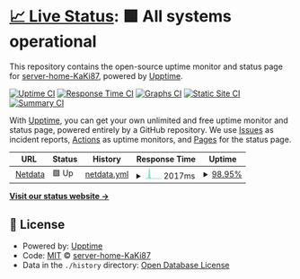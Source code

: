 # [📈 Live Status](https://status.home.kaki87.net): <!--live status--> **🟩 All systems operational**

This repository contains the open-source uptime monitor and status page for [server-home-KaKi87](https://status.home.kaki87.net), powered by [Upptime](https://github.com/upptime/upptime).

[![Uptime CI](https://github.com/server-home-KaKi87/status/workflows/Uptime%20CI/badge.svg)](https://github.com/server-home-KaKi87/status/actions?query=workflow%3A%22Uptime+CI%22)
[![Response Time CI](https://github.com/server-home-KaKi87/status/workflows/Response%20Time%20CI/badge.svg)](https://github.com/server-home-KaKi87/status/actions?query=workflow%3A%22Response+Time+CI%22)
[![Graphs CI](https://github.com/server-home-KaKi87/status/workflows/Graphs%20CI/badge.svg)](https://github.com/server-home-KaKi87/status/actions?query=workflow%3A%22Graphs+CI%22)
[![Static Site CI](https://github.com/server-home-KaKi87/status/workflows/Static%20Site%20CI/badge.svg)](https://github.com/server-home-KaKi87/status/actions?query=workflow%3A%22Static+Site+CI%22)
[![Summary CI](https://github.com/server-home-KaKi87/status/workflows/Summary%20CI/badge.svg)](https://github.com/server-home-KaKi87/status/actions?query=workflow%3A%22Summary+CI%22)

With [Upptime](https://upptime.js.org), you can get your own unlimited and free uptime monitor and status page, powered entirely by a GitHub repository. We use [Issues](https://github.com/server-home-KaKi87/status/issues) as incident reports, [Actions](https://github.com/server-home-KaKi87/status/actions) as uptime monitors, and [Pages](https://status.home.kaki87.net) for the status page.

<!--start: status pages-->
<!-- This summary is generated by Upptime (https://github.com/upptime/upptime) -->
<!-- Do not edit this manually, your changes will be overwritten -->
<!-- prettier-ignore -->
| URL | Status | History | Response Time | Uptime |
| --- | ------ | ------- | ------------- | ------ |
| <img alt="" src="https://icons.duckduckgo.com/ip3/netdata.home.kaki87.net.ico" height="13"> [Netdata](https://netdata.home.kaki87.net) | 🟩 Up | [netdata.yml](https://github.com/server-home-KaKi87/status/commits/HEAD/history/netdata.yml) | <details><summary><img alt="Response time graph" src="./graphs/netdata/response-time-week.png" height="20"> 2017ms</summary><br><a href="https://status.home.kaki87.net/history/netdata"><img alt="Response time 1001" src="https://img.shields.io/endpoint?url=https%3A%2F%2Fraw.githubusercontent.com%2Fserver-home-KaKi87%2Fstatus%2FHEAD%2Fapi%2Fnetdata%2Fresponse-time.json"></a><br><a href="https://status.home.kaki87.net/history/netdata"><img alt="24-hour response time 564" src="https://img.shields.io/endpoint?url=https%3A%2F%2Fraw.githubusercontent.com%2Fserver-home-KaKi87%2Fstatus%2FHEAD%2Fapi%2Fnetdata%2Fresponse-time-day.json"></a><br><a href="https://status.home.kaki87.net/history/netdata"><img alt="7-day response time 2017" src="https://img.shields.io/endpoint?url=https%3A%2F%2Fraw.githubusercontent.com%2Fserver-home-KaKi87%2Fstatus%2FHEAD%2Fapi%2Fnetdata%2Fresponse-time-week.json"></a><br><a href="https://status.home.kaki87.net/history/netdata"><img alt="30-day response time 1139" src="https://img.shields.io/endpoint?url=https%3A%2F%2Fraw.githubusercontent.com%2Fserver-home-KaKi87%2Fstatus%2FHEAD%2Fapi%2Fnetdata%2Fresponse-time-month.json"></a><br><a href="https://status.home.kaki87.net/history/netdata"><img alt="1-year response time 1001" src="https://img.shields.io/endpoint?url=https%3A%2F%2Fraw.githubusercontent.com%2Fserver-home-KaKi87%2Fstatus%2FHEAD%2Fapi%2Fnetdata%2Fresponse-time-year.json"></a></details> | <details><summary><a href="https://status.home.kaki87.net/history/netdata">98.95%</a></summary><a href="https://status.home.kaki87.net/history/netdata"><img alt="All-time uptime 95.18%" src="https://img.shields.io/endpoint?url=https%3A%2F%2Fraw.githubusercontent.com%2Fserver-home-KaKi87%2Fstatus%2FHEAD%2Fapi%2Fnetdata%2Fuptime.json"></a><br><a href="https://status.home.kaki87.net/history/netdata"><img alt="24-hour uptime 92.67%" src="https://img.shields.io/endpoint?url=https%3A%2F%2Fraw.githubusercontent.com%2Fserver-home-KaKi87%2Fstatus%2FHEAD%2Fapi%2Fnetdata%2Fuptime-day.json"></a><br><a href="https://status.home.kaki87.net/history/netdata"><img alt="7-day uptime 98.95%" src="https://img.shields.io/endpoint?url=https%3A%2F%2Fraw.githubusercontent.com%2Fserver-home-KaKi87%2Fstatus%2FHEAD%2Fapi%2Fnetdata%2Fuptime-week.json"></a><br><a href="https://status.home.kaki87.net/history/netdata"><img alt="30-day uptime 93.09%" src="https://img.shields.io/endpoint?url=https%3A%2F%2Fraw.githubusercontent.com%2Fserver-home-KaKi87%2Fstatus%2FHEAD%2Fapi%2Fnetdata%2Fuptime-month.json"></a><br><a href="https://status.home.kaki87.net/history/netdata"><img alt="1-year uptime 95.18%" src="https://img.shields.io/endpoint?url=https%3A%2F%2Fraw.githubusercontent.com%2Fserver-home-KaKi87%2Fstatus%2FHEAD%2Fapi%2Fnetdata%2Fuptime-year.json"></a></details>

<!--end: status pages-->

[**Visit our status website →**](https://status.home.kaki87.net)

## 📄 License

- Powered by: [Upptime](https://github.com/upptime/upptime)
- Code: [MIT](./LICENSE) © [server-home-KaKi87](https://status.home.kaki87.net)
- Data in the `./history` directory: [Open Database License](https://opendatacommons.org/licenses/odbl/1-0/)
